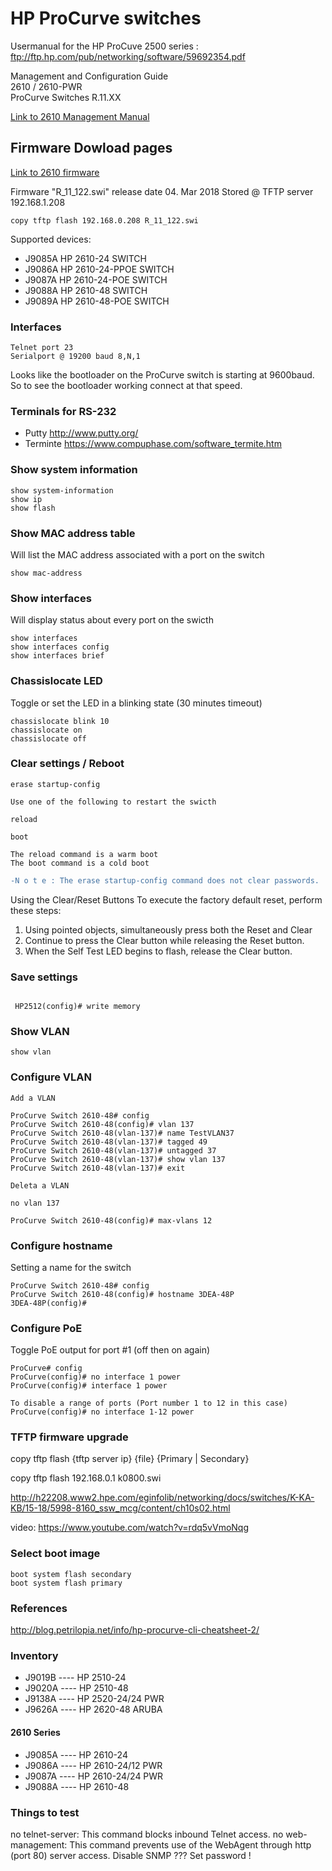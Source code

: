 # HP ProCurve switches

Usermanual for the HP ProCuve 2500 series : ftp://ftp.hp.com/pub/networking/software/59692354.pdf

Management and Configuration Guide  
2610 / 2610-PWR  
ProCurve Switches R.11.XX  

[Link to 2610 Management Manual](http://static.highspeedbackbone.net/pdf/Hp-ProCurver-2610-Management-Manual.pdf)



## Firmware Dowload pages

[Link to 2610 firmware](https://h10145.www1.hpe.com/downloads/SoftwareReleases.aspx?ProductNumber=J9086A&lang=en&cc=uk&prodSeriesId=5179339)

Firmware "R_11_122.swi" release date 04. Mar 2018  Stored @  TFTP server 192.168.1.208
```
copy tftp flash 192.168.0.208 R_11_122.swi
```

Supported devices:
* J9085A HP 2610-24 SWITCH
* J9086A HP 2610-24-PPOE SWITCH
* J9087A HP 2610-24-POE SWITCH
* J9088A HP 2610-48 SWITCH
* J9089A HP 2610-48-POE SWITCH


### Interfaces
```
Telnet port 23
Serialport @ 19200 baud 8,N,1

```

Looks like the bootloader on the ProCurve switch is starting at 9600baud. So to see the bootloader working connect at that speed.

### Terminals for RS-232 

* Putty http://www.putty.org/
* Terminte https://www.compuphase.com/software_termite.htm
 



### Show system information
```
show system-information
show ip
show flash
```

### Show MAC address table
Will list the MAC address associated with a port on the switch
```
show mac-address
```

### Show interfaces
Will display status about every port on the swicth
```
show interfaces
show interfaces config
show interfaces brief
```

### Chassislocate LED
Toggle or set the LED in a blinking state (30 minutes timeout)
```
chassislocate blink 10
chassislocate on
chassislocate off
```


### Clear settings / Reboot
```
erase startup-config

Use one of the following to restart the swicth

reload

boot

The reload command is a warm boot
The boot command is a cold boot
```

```Diff
-N o t e : The erase startup-config command does not clear passwords.

```

Using the Clear/Reset Buttons
To execute the factory default reset, perform these steps:
1. Using pointed objects, simultaneously press both the Reset and Clear
2. Continue to press the Clear button while releasing the Reset button.
3. When the Self Test LED begins to flash, release the Clear button.


### Save settings
```

 HP2512(config)# write memory
```

### Show VLAN
```
show vlan
```

### Configure VLAN
```
Add a VLAN

ProCurve Switch 2610-48# config
ProCurve Switch 2610-48(config)# vlan 137
ProCurve Switch 2610-48(vlan-137)# name TestVLAN37
ProCurve Switch 2610-48(vlan-137)# tagged 49
ProCurve Switch 2610-48(vlan-137)# untagged 37
ProCurve Switch 2610-48(vlan-137)# show vlan 137
ProCurve Switch 2610-48(vlan-137)# exit

Deleta a VLAN

no vlan 137

ProCurve Switch 2610-48(config)# max-vlans 12

```

### Configure hostname
Setting a name for the switch
```
ProCurve Switch 2610-48# config
ProCurve Switch 2610-48(config)# hostname 3DEA-48P
3DEA-48P(config)#
```

### Configure PoE
Toggle PoE output for port #1 (off then on again)
```
ProCurve# config 
ProCurve(config)# no interface 1 power
ProCurve(config)# interface 1 power

To disable a range of ports (Port number 1 to 12 in this case)
ProCurve(config)# no interface 1-12 power

```
 
    
### TFTP firmware upgrade

copy tftp flash {tftp server ip} {file} {Primary | Secondary}

copy tftp flash 192.168.0.1 k0800.swi

http://h22208.www2.hpe.com/eginfolib/networking/docs/switches/K-KA-KB/15-18/5998-8160_ssw_mcg/content/ch10s02.html

video:
https://www.youtube.com/watch?v=rdq5vVmoNqg


### Select boot image
```
boot system flash secondary
boot system flash primary
```

### References
http://blog.petrilopia.net/info/hp-procurve-cli-cheatsheet-2/


### Inventory

* J9019B ---- HP 2510-24
* J9020A ---- HP 2510-48
* J9138A ---- HP 2520-24/24 PWR
* J9626A ---- HP 2620-48  ARUBA

#### 2610 Series
* J9085A ---- HP 2610-24
* J9086A ---- HP 2610-24/12 PWR
* J9087A ---- HP 2610-24/24 PWR
* J9088A ---- HP 2610-48


### Things to test

no telnet-server: This command blocks inbound Telnet access.
no web-management: This command prevents use of the WebAgent through http (port 80) server access.
Disable SNMP ???
Set password !
